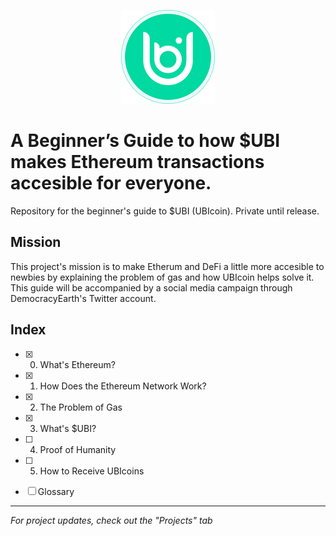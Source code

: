 <p align="Center">
<img src="public/UBIlogo2.png"  width="150">
</p>

# A Beginner’s Guide to how $UBI makes Ethereum transactions accesible for everyone.
Repository for the beginner's guide to $UBI (UBIcoin). Private until release.

## Mission
This project's mission is to make Etherum and DeFi a little more accesible to newbies by explaining the problem of gas and how UBIcoin helps solve it. This guide will be accompanied by a social media campaign through DemocracyEarth's Twitter account.

## Index
- [X] 0. What's Ethereum?
- [X] 1. How Does the Ethereum Network Work?
- [X] 2. The Problem of Gas
- [X] 3. What's $UBI?
- [ ] 4. Proof of Humanity
- [ ] 5. How to Receive UBIcoins

- [ ] Glossary

-------
*For project updates, check out the "Projects" tab* 

